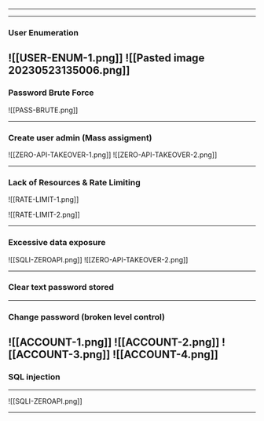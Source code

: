 ----
-----
### User Enumeration
![[USER-ENUM-1.png]]
![[Pasted image 20230523135006.png]]
----
### Password Brute Force
![[PASS-BRUTE.png]]

----
### Create user admin (Mass assigment)
![[ZERO-API-TAKEOVER-1.png]]
![[ZERO-API-TAKEOVER-2.png]]

----
### Lack of Resources & Rate Limiting

![[RATE-LIMIT-1.png]]

![[RATE-LIMIT-2.png]]

----
### Excessive data exposure 

![[SQLI-ZEROAPI.png]]
![[ZERO-API-TAKEOVER-2.png]]

----
### Clear text password stored

-----
### Change password (broken level control)

![[ACCOUNT-1.png]]
![[ACCOUNT-2.png]]
![[ACCOUNT-3.png]]
![[ACCOUNT-4.png]]
----
### SQL injection
----

![[SQLI-ZEROAPI.png]]


----





